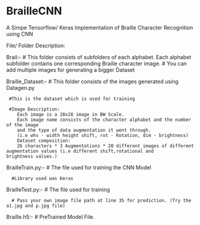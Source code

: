 # BrailleCNN
A  Simpe Tensorflow/ Keras Implementation of Braille Character Recognition using CNN

File/ Folder Description:

Brail:-
     # This folder consists of subfolders of each alphabet. Each alphabet subfolder contains one corresponding Braille character image.
     # You can add multiple images for generating a bigger Dataset
     
     
Braille_Dataset:-
     # This folder consists of the images generated using Datagen.py 
     
     #This is the dataset which is used for training
     
     #Image Description:
        Each image is a 28x28 image in BW Scale.
        Each image name consists of the character alphabet and the number of the image
        and the type of data augmentation it went through.
        (i.e whs - width height shift, rot - Rotation, dim - brightness)
        Dataset composition:
        26 characters * 3 Augmentations * 20 different images of different augmentation values (i.e different shift,rotational and          brightness values.)
        
BrailleTrain.py:-
      # The file used for training the CNN Model
      
      #Library used was Keras
      
BrailleTest.py:-
      # The file used for training 
      
      # Pass your own image file path at line 35 for prediction. (Try the a1.jpg and p.jpg file)
      
      
Braille.h5:-
      # PreTrained Model File.
      
